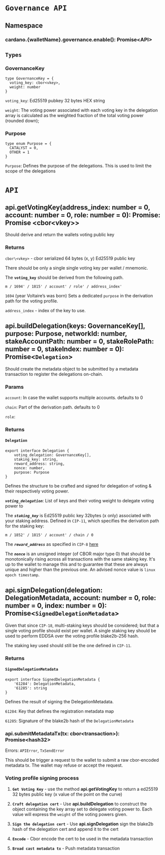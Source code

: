 # `Governance API`

## **Namespace**


### cardano.{walletName}.governance.enable(): Promise\<API>



## `Types`

### **GovernanceKey**

```
type GovernanceKey = {
  voting_key: cbor<vkey>,
  weight: number
}

```

`voting_key`: Ed25519 pubkey 32 bytes HEX string  

`weight`: The voting power associated with each voting key in the delegation array is calculated as the weighted fraction of the total voting power (rounded down);


### **Purpose**

```
type enum Purpose = {
  CATALYST = 0,
  OTHER = 1
}

```

`Purpose`: Defines the purpose of the delegations. This is used to limit the scope of the delegations 


# **`API`**

## **api.getVotingKey**(address_index: number = 0, account: number = 0, role: number = 0): Promise<Bip32PublicKey>: Promise \<**cbor\<vkey>**>

Should derive and return the wallets voting public key

### **Returns**
`cbor\<vkey>` - cbor serialized 64 bytes (x, y) Ed25519 public key  

There should be only a single single voting key per wallet / mnemonic. 

The **`voting_key`** should be derived from the following path. 

```
m / 1694' / 1815' / account' / role' / address_index'
```

`1694` (year Voltaire’s was born) Sets a dedicated `purpose` in the derivation path for the voting profile.  

`address_index` - index of the key to use. 


## **api.buildDelegation**(keys: GovernanceKey[], purpose: Purpose, networkId: number, stakeAccountPath: number = 0, stakeRolePath: number = 0, stakeIndex: number = 0): Promise\<**`Delegation`**>

Should create the metadata object to be submitted by a metadata transaction to register the delegations on-chain. 

### **Params**

`account`: In case the wallet supports multiple accounts. defaults to 0

`chain`: Part of the derivation path. defaults to 0

`role`: 

### **Returns**

#### **`Delegation`**

```
export interface Delegation {
    voting_delegation: GovernanceKey[],
    staking_key: string,
    reward_address: string,
    nonce: number,
    purpose: Purpose
}
```

Defines the structure to be crafted and signed for delegation of voting & their respectively voting power. 

***`voting_delegation`***: List of keys and their voting weight to delegate voting power to

The ***`staking_key`*** is Ed25519 public key 32bytes (x only) associated with your staking address. Defined in `CIP-11`, which specifies the derivation path for the staking key: 

```
m / 1852' / 1815' / account' / chain / 0
```

The ***`reward_address`*** as specified in `CIP-8` [here](https://cips.cardano.org/cips/cip8/#addressformats) 


The ***`nonce`*** is an unsigned integer (of CBOR major type 0) that should be monotonically rising across all transactions with the same staking key. It's up to the wallet to manage this and to guarantee that these are always unique and higher than the previous one. An advised nonce value is `linux epoch timestamp`.


## **api.signDelegation**(delegation: DelegationMetadata, account: number = 0, role: number = 0, index: number = 0): Promise\<**`SignedDelegationMetadata`**>

Given that since `CIP-18`, multi-staking keys should be considered; but that a single voting profile should exist per wallet. A single staking key should be used to perform EDDSA over the voting profile blake2b-256 hash.

The staking key used should still be the one defined in `CIP-11`. 

### **Returns**

#### **`SignedDelegationMetadata`**

```
export interface SignedDelegationMetadata {
    '61284': DelegationMetadata,
    '61285': string
}
```

Defines the result of signing the DelegationMetadata.

`61284`: Key that defines the registration metadata map

`61285`: Signature of the blake2b hash of the `DelegationMetadata`

### api.submitMetadataTx(tx: cbor\<transaction>): Promise\<hash32>

Errors: `APIError`, `TxSendError`

This should be trigger a request to the wallet to submit a raw cbor-encoded metadata tx. The wallet may refuse or accept the request. 

### Voting profile signing process

1. **`Get Voting Key`** - use the method **api.getVotingKey** to return a ed25519 32 bytes public key (x value of the point on the curve)

2. **`Craft delegation cert`** - Use **api.buildDelegation** to construct the object containing the key array set to delegate voting power to. Each value will express the `weight` of the voting powers given.

3. **`Sign the delegation cert`** - Use **api.signDelegation** sign the blake2b hash of the delegation cert and append it to the cert

4. **`Encode`** - Cbor encode the cert to be used in the metadata transaction

5. **`Broad cast metadata tx`** - Push metadata transaction